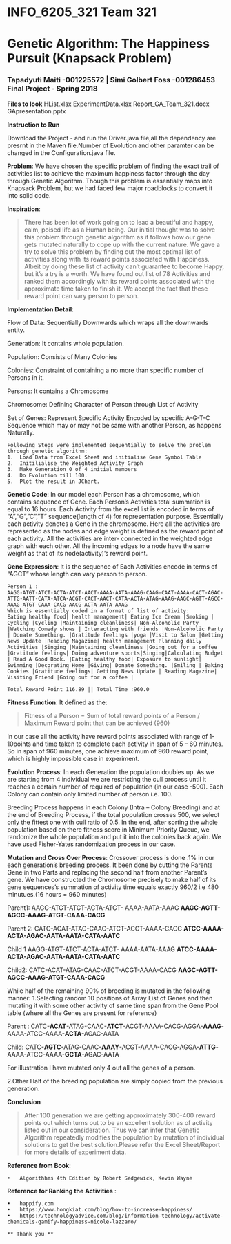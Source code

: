# INFO_6205_321 Team 321  
# Genetic Algorithm: The Happiness Pursuit (Knapsack Problem)
### Tapadyuti Maiti -001225572 | Simi Golbert Foss -001286453  Final Project - Spring 2018
**Files to look**
HList.xlsx
ExperimentData.xlsx
Report_GA_Team_321.docx
GApresentation.pptx

**Instruction to Run**

Download the Project - and run the Driver.java file,all the dependency are presrnt in the Maven file.Number of Evolution and other paramter can be changed in the Configuration.java file. 

**Problem**: 
We have chosen the specific problem of finding the exact trail of activities list to achieve the maximum happiness factor through the day through Genetic Algorithm. Though this problem is essentially maps into Knapsack Problem, but we had faced few major roadblocks to convert it into solid code. 

**Inspiration**: 
>There has been lot of work going on to lead a beautiful and happy, calm, poised life as a Human being. Our initial thought was to solve this problem through genetic algorithm as it follows how our gene gets mutated naturally to cope up with the current nature. We gave a try to solve this problem by finding out the most optimal list of activities along with its reward points associated with Happiness. Albeit by doing these list of activity can’t guarantee to become Happy, but it’s a try is a worth. 
We have found out list of 78 Activities and ranked them accordingly with its reward points associated with the approximate time taken to finish it. We accept the fact that these reward point can vary person to person.

**Implementation Detail**: 

Flow of Data: Sequentially Downwards which wraps all the downwards entity.

Generation: It contains whole population.

Population: Consists of Many Colonies 

Colonies: Constraint of containing a no more than specific number of Persons in it.

Persons: It contains a Chromosome 

Chromosome: Defining Character of Person through List of Activity

Set of Genes: Represent Specific Activity Encoded by specific A-G-T-C Sequence which may or may not be same with another Person, as happens Naturally.

```
Following Steps were implemented sequentially to solve the problem through genetic algorithm: 
1.	Load Data from Excel Sheet and initialise Gene Symbol Table
2.	Initilialise the Weighted Activity Graph
3.	Make Generation 0 of 4 initial members
4.	Do Evolution till 100.
5.	Plot the result in JChart.
```
**Genetic Code**: 
In our model each Person has a chromosome, which contains sequence of Gene. Each Person’s Activities total summation is equal to 16 hours. Each Activity from the excel list is encoded in terms of “A”,“G”,”C”,”T” sequence(length of 4) for representation purpose. Essentially each activity denotes a Gene in the chromosome. Here all the activities are represented as the nodes and edge weight is defined as the reward point of each activity. All the activities are inter- connected in the weighted edge graph with each other.
All the incoming edges to a node have the same weight as that of its node(activity)’s reward point.

**Gene Expression**:
It is the sequence of Each Activities encode in terms of “AGCT” whose length can vary person to person.
```
Person 1 : 
AAGG-ATGT-ATCT-ACTA-ATCT-AACT-AAAA-AATA-AAAG-CAAG-CAAT-AAAA-CACT-AGAC-ATTG-AATT-CATA-ATCA-ACGT-CACT-AACT-CATA-ACTA-ATAG-AAAG-AAGC-AGTT-AGCC-AAAG-ATGT-CAAA-CACG-AACG-ACTA-AATA-AAAG
Which is essentially coded in a format of list of activity: 
Eating healthy food| health management| Eating Ice Cream |Smoking | Cycling |Cycling |Maintaining cleanliness| Non-Alcoholic Party |Watching Comedy shows | Interacting with friends |Non-Alcoholic Party | Donate Something. |Gratitude feelings |yoga |Visit to Salon |Getting News Update |Reading Magazine| health management Planning daily Activities |Singing |Maintaining cleanliness |Going out for a coffee |Gratitude feelings| Doing adventure sports|Singing|Calculating Budget | Read A Good Book. |Eating healthy food| Exposure to sunlight| Swimming |Decorating Home |Giving| Donate Something. |Smiling | Baking Cookies |Gratitude feelings| Getting News Update | Reading Magazine| Visiting Friend |Going out for a coffee |

Total Reward Point 116.89 || Total Time :960.0
```
**Fitness Function**:
It defined as the:
>Fitness of a Person    =        Sum of total reward points of a Person  /   Maximum Reward point that can be achieved (960)       
                                      
In our case all the activity have reward points associated with range of 1-10points and time taken to complete each activity in span of 5 – 60 minutes. So in span of 960 minutes, one achieve maximum of 960 reward point, which is highly impossible case in experiment.   

**Evolution Process**: 
In each Generation the population doubles up. As we are starting from 4 individual we are restricting the cull process until it reaches a certain number of required of population (in our case -500).
Each Colony can contain only limited number of person i.e. 100.

Breeding Process happens in each Colony (Intra – Colony Breeding) and at the end of Breeding Process, if the total population crosses 500, we select only the fittest one with cull ratio of 0.5.
In the end, after sorting the whole population based on there fitness score in Minimum Priority Queue, we randomize the whole population and put it into the colonies back again. We have used Fisher-Yates randomization process in our case. 

**Mutation and Cross Over Process**:
Crossover process is done .1% in our each generation’s breeding process. It been done by cutting the Parents Gene in two Parts and replacing the second half from another Parent’s gene.
We have constructed the Chromosome precisely to make half of its  gene sequences’s summation of activity time  equals exactly 960/2 i.e 480 minutues.(16 hours = 960 minutes)

Parent1: 
AAGG-ATGT-ATCT-ACTA-ATCT- AAAA-AATA-AAAG	**AAGC-AGTT-AGCC-AAAG-ATGT-CAAA-CACG**
 
Parent 2: 
CATC-ACAT-ATAG-CAAC-ATCT-ACGT-AAAA-CACG	**ATCC-AAAA-ACTA-AGAC-AATA-AATA-CATA-AATC**

Child 1
AAGG-ATGT-ATCT-ACTA-ATCT- AAAA-AATA-AAAG	**ATCC-AAAA-ACTA-AGAC-AATA-AATA-CATA-AATC**

Child2:
CATC-ACAT-ATAG-CAAC-ATCT-ACGT-AAAA-CACG	**AAGC-AGTT-AGCC-AAAG-ATGT-CAAA-CACG**

While half of the remaining 90% of breeding is mutated in the following manner: 
1.Selecting random 10 positions of Array List of Genes and then mutating it with some other activity of same time span from the Gene Pool table (where all the Genes are present for reference) 



Parent : 
CATC-**ACAT**-ATAG-CAAC-**ATCT**-ACGT-AAAA-CACG-AGGA-**AAAG**-AAAA-ATCC-AAAA-**ACTA**-AGAC-AATA

 Child:
CATC-**AGTC**-ATAG-CAAC-**AAAY**-ACGT-AAAA-CACG-AGGA-**ATTG**-AAAA-ATCC-AAAA-**GCTA**-AGAC-AATA

For illustration I have mutated only 4 out all the genes of a person. 

2.Other Half of the breeding population are simply copied from the previous generation. 

**Conclusion**

>After 100 generation we are getting approximately 300-400 reward points out which turns out to be an excellent solution as of activity listed out in our consideration. Thus we can infer that Genetic Algorithm repeatedly modifies the population by mutation of individual solutions to get the best solution.Please refer the Excel Sheet/Report for more details of experiment data.

**Reference from Book**: 
```
•	Algorithhms 4th Edition by Robert Sedgewick, Kevin Wayne
```
**Reference for Ranking the Activities** : 
```
•	happify.com
•	https://www.hongkiat.com/blog/how-to-increase-happiness/
•	https://technologyadvice.com/blog/information-technology/activate-chemicals-gamify-happiness-nicole-lazzaro/
```
```
** Thank you **
```

